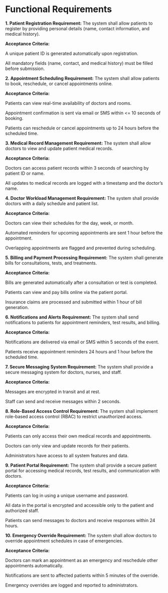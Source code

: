 #                                                           Functional Requirements

**1. Patient Registration
Requirement:**
The system shall allow patients to register by providing personal details (name, contact information, and medical history).

**Acceptance Criteria:**

A unique patient ID is generated automatically upon registration.

All mandatory fields (name, contact, and medical history) must be filled before submission.


**2. Appointment Scheduling
Requirement:**
The system shall allow patients to book, reschedule, or cancel appointments online.

**Acceptance Criteria:**

Patients can view real-time availability of doctors and rooms.

Appointment confirmation is sent via email or SMS within <= 10 seconds of booking.

Patients can reschedule or cancel appointments up to 24 hours before the scheduled time.

**3. Medical Record Management
Requirement:**
The system shall allow doctors to view and update patient medical records.

**Acceptance Criteria:**

Doctors can access patient records within 3 seconds of searching by patient ID or name.

All updates to medical records are logged with a timestamp and the doctor’s name.


**4. Doctor Workload Management
Requirement:**
The system shall provide doctors with a daily schedule and patient list.

**Acceptance Criteria:**

Doctors can view their schedules for the day, week, or month.

Automated reminders for upcoming appointments are sent 1 hour before the appointment.

Overlapping appointments are flagged and prevented during scheduling.

**5. Billing and Payment Processing
Requirement:**
The system shall generate bills for consultations, tests, and treatments.

**Acceptance Criteria:**

Bills are generated automatically after a consultation or test is completed.

Patients can view and pay bills online via the patient portal.

Insurance claims are processed and submitted within 1 hour of bill generation.

**6. Notifications and Alerts
Requirement:**
The system shall send notifications to patients for appointment reminders, test results, and billing.

**Acceptance Criteria:**

Notifications are delivered via email or SMS within 5 seconds of the event.

Patients receive appointment reminders 24 hours and 1 hour before the scheduled time.

**7. Secure Messaging System
Requirement:**
The system shall provide a secure messaging system for doctors, nurses, and staff.

**Acceptance Criteria:**

Messages are encrypted in transit and at rest.

Staff can send and receive messages within 2 seconds.

**8. Role-Based Access Control
Requirement:**
The system shall implement role-based access control (RBAC) to restrict unauthorized access.

**Acceptance Criteria:**

Patients can only access their own medical records and appointments.

Doctors can only view and update records for their patients.

Administrators have access to all system features and data.

**9. Patient Portal
Requirement:**
The system shall provide a secure patient portal for accessing medical records, test results, and communication with doctors.

**Acceptance Criteria:**

Patients can log in using a unique username and password.

All data in the portal is encrypted and accessible only to the patient and authorized staff.

Patients can send messages to doctors and receive responses within 24 hours.


**10. Emergency Override
Requirement:**
The system shall allow doctors to override appointment schedules in case of emergencies.

**Acceptance Criteria:**

Doctors can mark an appointment as an emergency and reschedule other appointments automatically.

Notifications are sent to affected patients within 5 minutes of the override.

Emergency overrides are logged and reported to administrators.
